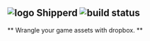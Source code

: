 ![logo](https://www.dropbox.com/meta_dl/eyJzdWJfcGF0aCI6ICIiLCAidGVzdF9saW5rIjogZmFsc2UsICJzZXJ2ZXIiOiAiZGwuZHJvcGJveHVzZXJjb250ZW50LmNvbSIsICJpdGVtX2lkIjogbnVsbCwgImlzX2RpciI6IGZhbHNlLCAidGtleSI6ICJleW5ya3JtNTZqdnpqbDcifQ/AAGRa3bGdrXq-ER0rX4ujfhWdXMXYc1tc21-2XjtiJNh0Q)
Shipperd ![build status](https://travis-ci.org/svblm/shipperd.svg?branch=master)
-----

** Wrangle your game assets with dropbox. **
